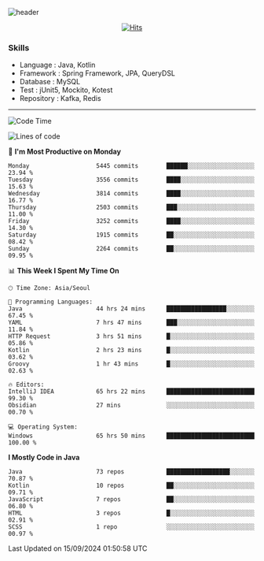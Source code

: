 <!-- Github Profile Readme로 프로필 꾸미기 : https://zzsza.github.io/development/2020/07/10/make-github-profile-readme/ -->

<!-- github theme -->
  <!-- 
    ![header](https://capsule-render.vercel.app/api?type=slice&color=e0f0e3&height=150&section=header&text=beasy&fontSize=45)
  -->
  ![header](https://capsule-render.vercel.app/api?type=soft&color=e0f0e3&height=150&section=header&text=Choi-YongSeok&fontSize=55&animation=twinkling)


<!-- hits count : https://hits.seeyoufarm.com/ -->
<div align=center>
    
  [![Hits](https://hits.seeyoufarm.com/api/count/incr/badge.svg?url=https%3A%2F%2Fgithub.com%2Fchoi-ys&count_bg=%2379C83D&title_bg=%23555555&icon=&icon_color=%23E7E7E7&title=hits&edge_flat=false)](https://hits.seeyoufarm.com)

</div>


<!-- Committed Top Lang -->
<div align=center>
</div>


### Skills
 - Language : Java, Kotlin
 - Framework : Spring Framework, JPA, QueryDSL
 - Database : MySQL
 - Test : jUnit5, Mockito, Kotest
 - Repository : Kafka, Redis

---

<!--START_SECTION:waka-->
![Code Time](http://img.shields.io/badge/Code%20Time-4%2C567%20hrs%2056%20mins-blue)

![Lines of code](https://img.shields.io/badge/From%20Hello%20World%20I%27ve%20Written-15.0%20million%20lines%20of%20code-blue)

📅 **I'm Most Productive on Monday** 

```text
Monday                   5445 commits        ██████░░░░░░░░░░░░░░░░░░░   23.94 % 
Tuesday                  3556 commits        ████░░░░░░░░░░░░░░░░░░░░░   15.63 % 
Wednesday                3814 commits        ████░░░░░░░░░░░░░░░░░░░░░   16.77 % 
Thursday                 2503 commits        ███░░░░░░░░░░░░░░░░░░░░░░   11.00 % 
Friday                   3252 commits        ████░░░░░░░░░░░░░░░░░░░░░   14.30 % 
Saturday                 1915 commits        ██░░░░░░░░░░░░░░░░░░░░░░░   08.42 % 
Sunday                   2264 commits        ██░░░░░░░░░░░░░░░░░░░░░░░   09.95 % 
```


📊 **This Week I Spent My Time On** 

```text
🕑︎ Time Zone: Asia/Seoul

💬 Programming Languages: 
Java                     44 hrs 24 mins      █████████████████░░░░░░░░   67.45 % 
YAML                     7 hrs 47 mins       ███░░░░░░░░░░░░░░░░░░░░░░   11.84 % 
HTTP Request             3 hrs 51 mins       █░░░░░░░░░░░░░░░░░░░░░░░░   05.86 % 
Kotlin                   2 hrs 23 mins       █░░░░░░░░░░░░░░░░░░░░░░░░   03.62 % 
Groovy                   1 hr 43 mins        █░░░░░░░░░░░░░░░░░░░░░░░░   02.63 % 

🔥 Editors: 
IntelliJ IDEA            65 hrs 22 mins      █████████████████████████   99.30 % 
Obsidian                 27 mins             ░░░░░░░░░░░░░░░░░░░░░░░░░   00.70 % 

💻 Operating System: 
Windows                  65 hrs 50 mins      █████████████████████████   100.00 % 
```

**I Mostly Code in Java** 

```text
Java                     73 repos            ██████████████████░░░░░░░   70.87 % 
Kotlin                   10 repos            ██░░░░░░░░░░░░░░░░░░░░░░░   09.71 % 
JavaScript               7 repos             ██░░░░░░░░░░░░░░░░░░░░░░░   06.80 % 
HTML                     3 repos             █░░░░░░░░░░░░░░░░░░░░░░░░   02.91 % 
SCSS                     1 repo              ░░░░░░░░░░░░░░░░░░░░░░░░░   00.97 % 
```




 Last Updated on 15/09/2024 01:50:58 UTC
<!--END_SECTION:waka-->

<!-- 
![footer](https://capsule-render.vercel.app/api?section=footer&type=slice&color=e0f0e3)
-->

